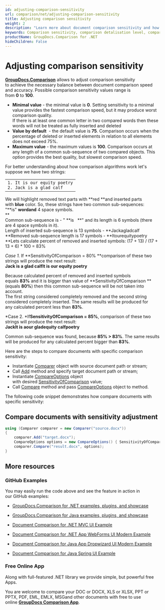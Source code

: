 ```yaml
---
id: adjusting-comparison-sensitivity
url: comparison/net/adjusting-comparison-sensitivity
title: Adjusting comparison sensitivity
weight: 2
description: "Learn more about document comparison sensitivity and how to adjust it to achieve best performance and accuracy when compare documents with GroupDocs.Comparison for .NET."
keywords: Comparison sensitivity, comparison detalisation level, compare documents, file comparison
productName: GroupDocs.Comparison for .NET
hideChildren: False
---
```

# Adjusting comparison sensitivity

[**GroupDocs.Comparison**](https://products.groupdocs.com/comparison/net) allows to adjust comparison sensitivity to achieve the necessary balance between document comparison speed and accuracy. Possible comparison sensitivity values range is from **0** to **100**.  

*   **Minimal value** - the minimal value is **0**. Setting sensitivity to a minimal value provides the fastest comparison speed, but it may produce worst comparison quality.   
    If there is at least one common letter in two compared words then these words will not be treated as fully inserted and deleted
*   **Value by default**  - the default value is **75**. Comparison occurs when the percentage of deleted or inserted elements in relation to all elements does not exceed 75%.
*   **Maximum value** - the maximum values is **100**. Comparison occurs at any length of a common sub-sequence of two compared objects. This option provides the best quality, but slowest comparison speed.

For better understanding about how comparison algorithms work let's suppose we have two strings:

<table class="confluenceTable"><tbody><tr><td class="confluenceTd"><div class="container" title="Hint: double-click to select code"><div class="line number1 index0 alt2"><code class="java value">1</code><code class="java plain">. <span style="color: rgb(29, 28, 29);">It is our equity poetry</span></code></div><div class="line number2 index1 alt1"><code class="java value">2</code><code class="java plain">. J<span style="color: rgb(29, 28, 29);">ack is a glad calf</span></code></div></div></td></tr></tbody></table>

We will highlight removed text parts with **red **and inserted parts with **blue** color. So, these strings have two common sub-sequences: "**is" **wordand** 4 space symbols.   
**  
Common sub-sequence is - " **is   **" and its length is 6 symbols (there are 4 space symbols in it).  
Length of inserted sub-sequence is 13 symbols - **Jackagladcalf  
**Removed sub-sequence length is 17 symbols - **Itourequitypoetry  
**Lets calculate percent of removed and inserted symbols: (17 + 13) / (17 + 13 + 6) \* 100 = 83%

*Case 1.* If **SensitivityOfComparison = 80% **comparison of these two strings will produce the next result:  
**Jack is a glad calfIt is our equity poetry**

Because calculated percent of removed and inserted symbols equals **83%** and it is bigger than value of **SensitivityOfComparison **(equals **80%**) then this common sub-sequence will be not taken into account.  
The first string considered completely removed and the second string considered completely inserted. The same results will be produced for any calculated percent less than **83%**.

*Case 2. *If**SensitivityOfComparison = 85%**, comparison of these two strings will produce the next result:  
**JackIt is aour gladequity calfpoetry**

Common sub-sequence was found, because **85% > 83%**. The same results will be produced for any calculated percent bigger than **83%**.

  
Here are the steps to compare documents with specific comparison sensitivity:

*   Instantiate [Comparer](https://apireference.groupdocs.com/net/comparison/groupdocs.comparison/comparer) object with source document path or stream;
*   Call [Add](https://apireference.groupdocs.com/net/comparison/groupdocs.comparison/comparer/methods/add/index) method and specify target document path or stream;
*   Instantiate [CompareOptions](https://apireference.groupdocs.com/net/comparison/groupdocs.comparison.options/compareoptions) object with desired [SensitivityOfComparison](https://apireference.groupdocs.com/net/comparison/groupdocs.comparison.options/compareoptions/properties/sensitivityofcomparison) value;
*   Call [Compare](https://apireference.groupdocs.com/net/comparison/groupdocs.comparison.comparer/compare/methods/1) method and pass [CompareOptions](https://apireference.groupdocs.com/net/comparison/groupdocs.comparison.options/compareoptions) object to method.

The following code snippet demonstrates how compare documents with specific sensitivity:

## Compare documents with sensitivity adjustment

```csharp
using (Comparer comparer = new Comparer("source.docx"))
{
	comparer.Add("target.docx");
    CompareOptions options = new CompareOptions() { SensitivityOfComparison = 100 };
	comparer.Compare("result.docx", options);
}
```

## More resources

### GitHub Examples

You may easily run the code above and see the feature in action in our GitHub examples:

*   [GroupDocs.Comparison for .NET examples, plugins, and showcase](https://github.com/groupdocs-comparison/GroupDocs.Comparison-for-.NET)
    
*   [GroupDocs.Comparison for Java examples, plugins, and showcase](https://github.com/groupdocs-comparison/GroupDocs.Comparison-for-Java)
    
*   [Document Comparison for .NET MVC UI Example](https://github.com/groupdocs-comparison/GroupDocs.Comparison-for-.NET-MVC) 
    
*   [Document Comparison for .NET App WebForms UI Modern Example](https://github.com/groupdocs-comparison/GroupDocs.Comparison-for-.NET-WebForms)
    
*   [Document Comparison for Java App Dropwizard UI Modern Example](https://github.com/groupdocs-comparison/GroupDocs.Comparison-for-Java-Dropwizard)
    
*   [Document Comparison for Java Spring UI Example](https://github.com/groupdocs-comparison/GroupDocs.Comparison-for-Java-Spring)
    

### Free Online App

Along with full-featured .NET library we provide simple, but powerful free Apps.

You are welcome to compare your DOC or DOCX, XLS or XLSX, PPT or PPTX, PDF, EML, EMLX, MSGand other documents with free to use online **[GroupDocs Comparison App](https://products.groupdocs.app/comparison)**.
